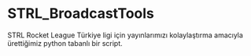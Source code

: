 # STRL_BroadcastTools
STRL Rocket League Türkiye ligi için yayınlarımızı kolaylaştırma amacıyla ürettiğimiz python tabanlı bir script.
